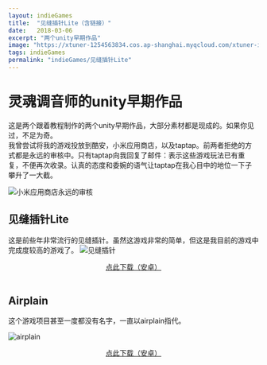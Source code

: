 ```yaml
---
layout: indieGames
title:  "见缝插针Lite（含链接）"
date:   2018-03-06
excerpt: "两个unity早期作品"
image: "https://xtuner-1254563834.cos.ap-shanghai.myqcloud.com/xtuner-img/3.jpg"
tags: indieGames
permalink: "indieGames/见缝插针Lite"
---
```


# 灵魂调音师的unity早期作品

这是两个跟着教程制作的两个unity早期作品，大部分素材都是现成的。如果你见过，不足为奇。<br>
我曾尝试将我的游戏投放到酷安，小米应用商店，以及taptap。前两者拒绝的方式都是永远的审核中。只有taptap向我回复了邮件：表示这些游戏玩法已有重复，不便再次收录。认真的态度和委婉的语气让taptap在我心目中的地位一下子攀升了一大截。

<span class="image fit"><img src="https://xtuner-1254563834.cos.ap-shanghai.myqcloud.com/xtuner-img/unity%E6%97%A9%E6%9C%9F/%E5%B1%8F%E5%B9%95%E5%BF%AB%E7%85%A7%202018-03-06%20%E4%B8%8B%E5%8D%883.04.05.png" alt="小米应用商店永远的审核" /></span>

## 见缝插针Lite

这是前些年非常流行的见缝插针。虽然这游戏非常的简单，但这是我目前的游戏中完成度较高的游戏了。
<span class="image fit"><img src="https://xtuner-1254563834.cos.ap-shanghai.myqcloud.com/xtuner-img/unity%E6%97%A9%E6%9C%9F/Pin.jpg" alt="见缝插针" /></span>

<center>
<a href="https://xtuner-1254563834.cos.ap-shanghai.myqcloud.com/Apks/%E8%A7%81%E7%BC%9D%E6%8F%92%E9%92%881.1.apk">点此下载（安卓）</a>
</center>
<br>

## Airplain
这个游戏项目甚至一度都没有名字，一直以airplain指代。

<span class="image fit"><img src="https://xtuner-1254563834.cos.ap-shanghai.myqcloud.com/xtuner-img/unity%E6%97%A9%E6%9C%9F/airplain.jpg" alt="airplain" /></span>

<center>
<a href="https://xtuner-1254563834.cos.ap-shanghai.myqcloud.com/Apks/airplain1.1Beta.apk">点此下载（安卓）</a>
</center>

